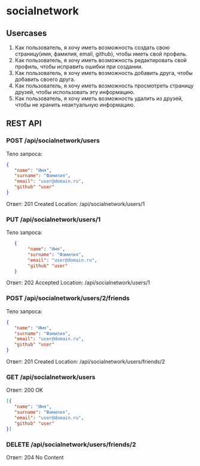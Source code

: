 # socialnetwork

## Usercases
1. Как пользователь, я хочу иметь возможность создать свою страницу(имя, фамилия, email, github), чтобы иметь свой профиль.
1. Как пользователь, я хочу иметь возможность редактировать свой профиль, чтобы исправить ошибки при создании.
1. Как пользователь, я хочу иметь возможность добавить друга, чтобы добавить своего друга.
1. Как пользователь, я хочу иметь возможность просмотреть страницу друзей, чтобы использовать эту информацию.
1. Как пользователь, я хочу иметь возможность удалить из друзей, чтобы не хранить неактуальную информацию.

## REST API

### POST /api/socialnetwork/users

Тело запроса:

```json
{
   "name": "Имя",
   "surname": "Фамилия",
   "email": "user@domain.ru",
   "github" "user"
}
```
Ответ: 201 Created
Location: /api/socialnetwork/users/1

### PUT /api/socialnetwork/users/1

Тело запроса:

```json
   {
        "name": "Имя",
        "surname": "Фамилия",
        "email": "user@domain.ru",
        "github" "user"
   }
```
Ответ: 202 Accepted
Location: /api/socialnetwork/users/1

### POST /api/socialnetwork/users/2/friends

Тело запроса:

```json
{
   "name": "Имя",
   "surname": "Фамилия",
   "email": "user@domain.ru",
   "github" "user"
}
```
Ответ: 201 Created
Location: /api/socialnetwork/users/friends/2

### GET /api/socialnetwork/users

Ответ: 200 OK

```json
[{
   "name": "Имя",
   "surname": "Фамилия",
   "email": "user@domain.ru",
   "github" "user"
}]
```

### DELETE /api/socialnetwork/users/friends/2

Ответ: 204 No Content

